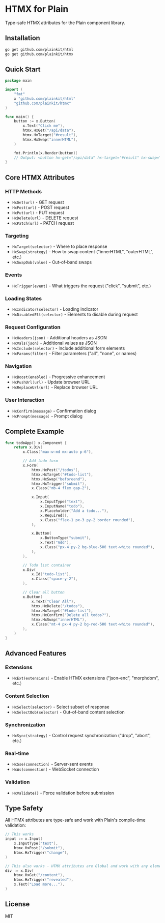 # HTMX for Plain

Type-safe HTMX attributes for the Plain component library.

## Installation

```bash
go get github.com/plainkit/html
go get github.com/plainkit/htmx
```

## Quick Start

```go
package main

import (
    "fmt"
    x "github.com/plainkit/html"
    "github.com/plainkit/htmx"
)

func main() {
    button := x.Button(
        x.Text("Click me"),
        htmx.HxGet("/api/data"),
        htmx.HxTarget("#result"),
        htmx.HxSwap("innerHTML"),
    )

    fmt.Println(x.Render(button))
    // Output: <button hx-get="/api/data" hx-target="#result" hx-swap="innerHTML">Click me</button>
}
```

## Core HTMX Attributes

### HTTP Methods
- `HxGet(url)` - GET request
- `HxPost(url)` - POST request
- `HxPut(url)` - PUT request
- `HxDelete(url)` - DELETE request
- `HxPatch(url)` - PATCH request

### Targeting
- `HxTarget(selector)` - Where to place response
- `HxSwap(strategy)` - How to swap content ("innerHTML", "outerHTML", etc.)
- `HxSwapOob(value)` - Out-of-band swaps

### Events
- `HxTrigger(event)` - What triggers the request ("click", "submit", etc.)

### Loading States
- `HxIndicator(selector)` - Loading indicator
- `HxDisabledElt(selector)` - Elements to disable during request

### Request Configuration
- `HxHeaders(json)` - Additional headers as JSON
- `HxVals(json)` - Additional values as JSON
- `HxInclude(selector)` - Include additional form elements
- `HxParams(filter)` - Filter parameters ("all", "none", or names)

### Navigation
- `HxBoost(enabled)` - Progressive enhancement
- `HxPushUrl(url)` - Update browser URL
- `HxReplaceUrl(url)` - Replace browser URL

### User Interaction
- `HxConfirm(message)` - Confirmation dialog
- `HxPrompt(message)` - Prompt dialog

## Complete Example

```go
func todoApp() x.Component {
    return x.Div(
        x.Class("max-w-md mx-auto p-6"),

        // Add todo form
        x.Form(
            htmx.HxPost("/todos"),
            htmx.HxTarget("#todo-list"),
            htmx.HxSwap("beforeend"),
            htmx.HxTrigger("submit"),
            x.Class("mb-4 flex gap-2"),

            x.Input(
                x.InputType("text"),
                x.InputName("todo"),
                x.Placeholder("Add a todo..."),
                x.Required(),
                x.Class("flex-1 px-3 py-2 border rounded"),
            ),

            x.Button(
                x.ButtonType("submit"),
                x.Text("Add"),
                x.Class("px-4 py-2 bg-blue-500 text-white rounded"),
            ),
        ),

        // Todo list container
        x.Div(
            x.Id("todo-list"),
            x.Class("space-y-2"),
        ),

        // Clear all button
        x.Button(
            x.Text("Clear All"),
            htmx.HxDelete("/todos"),
            htmx.HxTarget("#todo-list"),
            htmx.HxConfirm("Delete all todos?"),
            htmx.HxSwap("innerHTML"),
            x.Class("mt-4 px-4 py-2 bg-red-500 text-white rounded"),
        ),
    )
}
```

## Advanced Features

### Extensions
- `HxExt(extensions)` - Enable HTMX extensions ("json-enc", "morphdom", etc.)

### Content Selection
- `HxSelect(selector)` - Select subset of response
- `HxSelectOob(selector)` - Out-of-band content selection

### Synchronization
- `HxSync(strategy)` - Control request synchronization ("drop", "abort", etc.)

### Real-time
- `HxSse(connection)` - Server-sent events
- `HxWs(connection)` - WebSocket connection

### Validation
- `HxValidate()` - Force validation before submission

## Type Safety

All HTMX attributes are type-safe and work with Plain's compile-time validation:

```go
// This works
input := x.Input(
    x.InputType("text"),
    htmx.HxPost("/submit"),
    htmx.HxTrigger("change"),
)

// This also works - HTMX attributes are Global and work with any element
div := x.Div(
    htmx.HxGet("/content"),
    htmx.HxTrigger("revealed"),
    x.Text("Load more..."),
)
```

## License

MIT
